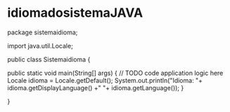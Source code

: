 # idiomadosistemaJAVA



package sistemaidioma;

import java.util.Locale;

public class Sistemaidioma {

public static void main(String[] args) {
        // TODO code application logic here
    Locale idioma = Locale.getDefault();
    System.out.println("Idioma: "+ idioma.getDisplayLanguage() +" "+ idioma.getLanguage());
    }
    
}

